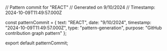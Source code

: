 // Pattern commit for "REACT"
// Generated on 9/10/2024
// Timestamp: 2024-10-09T11:49:57.000Z

const patternCommit = {
  text: "REACT",
  date: "9/10/2024",
  timestamp: "2024-10-09T11:49:57.000Z",
  type: "pattern-generation",
  purpose: "GitHub contribution graph pattern"
};

export default patternCommit;
